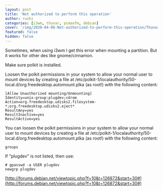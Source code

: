 ```yaml
---
layout: post
title: 'Not authorized to perform this operation'
author: rushi
categories: [i3wm, thunar, pcmanfm, debian]
cover: '/img/2020-04-08-Not-authorized-to-perform-this-operation/Thunar_window_failed_to_mount.png'
featured: false
hidden: false
---
```


Sometimes, when using i3wm I get this error when mounting a partition. But it works for other des like gnome/cinnamon.

Make sure polkit is installed.

Loosen the polkit permissions in your system to allow your normal user to mount devices by creating a file at /etc/polkit-1/localauthority/50-local.d/org.freedesktop.automount.plka (as root!) with the following content:

```
[Allow Unauthorized mounting/Unmounting]
Identity=unix-group:plugdev;cdrom
Action=org.freedesktop.udisks2.filesystem-*;org.freedesktop.udisks2.eject*
ResultAny=yes
ResultInactive=yes
ResultActive=yes
```

You can loosen the polkit permissions in your system to allow your normal user to mount devices by creating a file at /etc/polkit-1/localauthority/50-local.d/org.freedesktop.automount.plka (as root!) with the following content:

```
groups
```

If "plugdev" is not listed, then use:

```
# gpasswd -a USER plugdev
newgrp plugdev
```

[http://forums.debian.net/viewtopic.php?f=10&t=126872&start=30#](http://forums.debian.net/viewtopic.php?f=10&t=126872&start=30#)

